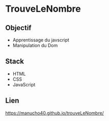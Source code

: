 # TrouveLeNombre

## Objectif
- Apprentissage du javscript
- Manipulation du Dom

## Stack
- HTML
- CSS
- JavaScript

## Lien
https://manucho40.github.io/trouveLeNombre/
